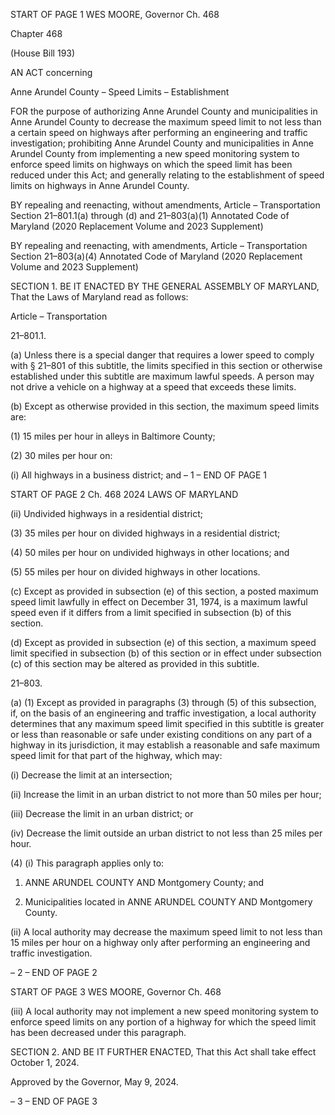 START OF PAGE 1
WES MOORE, Governor Ch. 468

Chapter 468

(House Bill 193)

AN ACT concerning

Anne Arundel County – Speed Limits – Establishment

FOR the purpose of authorizing Anne Arundel County and municipalities in Anne Arundel
County to decrease the maximum speed limit to not less than a certain speed on
highways after performing an engineering and traffic investigation; prohibiting
Anne Arundel County and municipalities in Anne Arundel County from
implementing a new speed monitoring system to enforce speed limits on highways
on which the speed limit has been reduced under this Act; and generally relating to
the establishment of speed limits on highways in Anne Arundel County.

BY repealing and reenacting, without amendments,
Article – Transportation
Section 21–801.1(a) through (d) and 21–803(a)(1)
Annotated Code of Maryland
(2020 Replacement Volume and 2023 Supplement)

BY repealing and reenacting, with amendments,
Article – Transportation
Section 21–803(a)(4)
Annotated Code of Maryland
(2020 Replacement Volume and 2023 Supplement)

SECTION 1. BE IT ENACTED BY THE GENERAL ASSEMBLY OF MARYLAND,
That the Laws of Maryland read as follows:

Article – Transportation

21–801.1.

(a) Unless there is a special danger that requires a lower speed to comply with §
21–801 of this subtitle, the limits specified in this section or otherwise established under
this subtitle are maximum lawful speeds. A person may not drive a vehicle on a highway
at a speed that exceeds these limits.

(b) Except as otherwise provided in this section, the maximum speed limits are:

(1) 15 miles per hour in alleys in Baltimore County;

(2) 30 miles per hour on:

(i) All highways in a business district; and
– 1 –
END OF PAGE 1

START OF PAGE 2
Ch. 468 2024 LAWS OF MARYLAND

(ii) Undivided highways in a residential district;

(3) 35 miles per hour on divided highways in a residential district;

(4) 50 miles per hour on undivided highways in other locations; and

(5) 55 miles per hour on divided highways in other locations.

(c) Except as provided in subsection (e) of this section, a posted maximum speed
limit lawfully in effect on December 31, 1974, is a maximum lawful speed even if it differs
from a limit specified in subsection (b) of this section.

(d) Except as provided in subsection (e) of this section, a maximum speed limit
specified in subsection (b) of this section or in effect under subsection (c) of this section may
be altered as provided in this subtitle.

21–803.

(a) (1) Except as provided in paragraphs (3) through (5) of this subsection, if,
on the basis of an engineering and traffic investigation, a local authority determines that
any maximum speed limit specified in this subtitle is greater or less than reasonable or
safe under existing conditions on any part of a highway in its jurisdiction, it may establish
a reasonable and safe maximum speed limit for that part of the highway, which may:

(i) Decrease the limit at an intersection;

(ii) Increase the limit in an urban district to not more than 50 miles
per hour;

(iii) Decrease the limit in an urban district; or

(iv) Decrease the limit outside an urban district to not less than 25
miles per hour.

(4) (i) This paragraph applies only to:

1. ANNE ARUNDEL COUNTY AND Montgomery County;
and

2. Municipalities located in ANNE ARUNDEL COUNTY AND
Montgomery County.

(ii) A local authority may decrease the maximum speed limit to not
less than 15 miles per hour on a highway only after performing an engineering and traffic
investigation.

– 2 –
END OF PAGE 2

START OF PAGE 3
WES MOORE, Governor Ch. 468

(iii) A local authority may not implement a new speed monitoring
system to enforce speed limits on any portion of a highway for which the speed limit has
been decreased under this paragraph.

SECTION 2. AND BE IT FURTHER ENACTED, That this Act shall take effect
October 1, 2024.

Approved by the Governor, May 9, 2024.

– 3 –
END OF PAGE 3